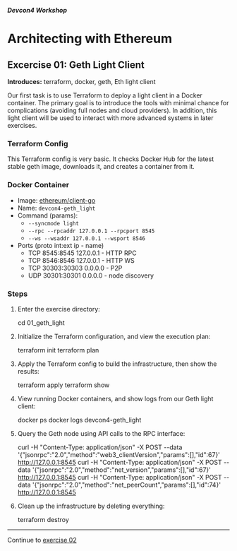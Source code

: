 ***Devcon4 Workshop***
# Architecting with Ethereum
## Excercise 01: Geth Light Client

**Introduces:** terraform, docker, geth, Eth light client

Our first task is to use Terraform to deploy a light client in a Docker container. The primary goal is to introduce the tools with minimal chance for complications (avoiding full nodes and cloud providers). In addition, this light client will be used to interact with more advanced systems in later exercises.

### Terraform Config
This Terraform config is very basic. It checks Docker Hub for the latest stable geth image, downloads it, and creates a container from it.

### Docker Container
- Image: [ethereum/client-go](https://hub.docker.com/r/ethereum/client-go/)
- Name: `devcon4-geth_light`
- Command (params):
  - `--syncmode light`
  - `--rpc --rpcaddr 127.0.0.1 --rpcport 8545`
  - `--ws --wsaddr 127.0.0.1 --wsport 8546`
- Ports (proto int:ext ip - name)
  - TCP 8545:8545 127.0.0.1 - HTTP RPC
  - TCP 8546:8546 127.0.0.1 - HTTP WS
  - TCP 30303:30303 0.0.0.0 - P2P
  - UDP 30301:30301 0.0.0.0 - node discovery

### Steps

1. Enter the exercise directory:

    cd 01_geth_light

2. Initialize the Terraform configuration, and view the execution plan:

    terraform init
    terraform plan

3. Apply the Terraform config to build the infrastructure, then show the results:

    terraform apply
    terraform show
   
4. View running Docker containers, and show logs from our Geth light client:
 
    docker ps
    docker logs devcon4-geth_light

5. Query the Geth node using API calls to the RPC interface:

    curl -H "Content-Type: application/json" -X POST --data '{"jsonrpc":"2.0","method":"web3_clientVersion","params":[],"id":67}' http://127.0.0.1:8545
    curl -H "Content-Type: application/json" -X POST --data '{"jsonrpc":"2.0","method":"net_version","params":[],"id":67}' http://127.0.0.1:8545
    curl -H "Content-Type: application/json" -X POST --data '{"jsonrpc":"2.0","method":"net_peerCount","params":[],"id":74}' http://127.0.0.1:8545

6. Clean up the infrastructure by deleting everything:

    terraform destroy

---

Continue to [exercise 02](../02_parity_light/README.md)
